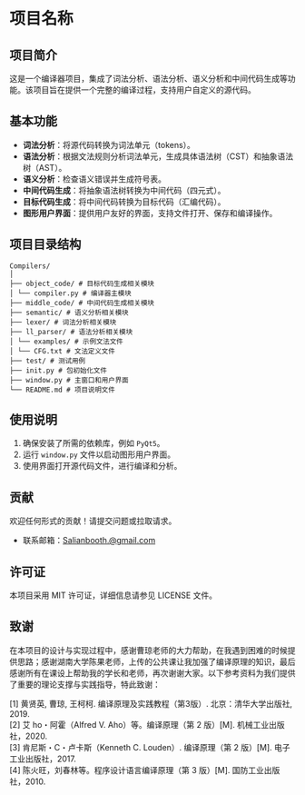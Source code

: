 # 项目名称

## 项目简介
这是一个编译器项目，集成了词法分析、语法分析、语义分析和中间代码生成等功能。该项目旨在提供一个完整的编译过程，支持用户自定义的源代码。

## 基本功能
- **词法分析**：将源代码转换为词法单元（tokens）。
- **语法分析**：根据文法规则分析词法单元，生成具体语法树（CST）和抽象语法树（AST）。
- **语义分析**：检查语义错误并生成符号表。
- **中间代码生成**：将抽象语法树转换为中间代码（四元式）。
- **目标代码生成**：将中间代码转换为目标代码（汇编代码）。
- **图形用户界面**：提供用户友好的界面，支持文件打开、保存和编译操作。

## 项目目录结构

```
Compilers/
│
├── object_code/ # 目标代码生成相关模块
│ └── compiler.py # 编译器主模块
├── middle_code/ # 中间代码生成相关模块
├── semantic/ # 语义分析相关模块
├── lexer/ # 词法分析相关模块
├── ll_parser/ # 语法分析相关模块
│ └── examples/ # 示例文法文件
│ └── CFG.txt # 文法定义文件
├── test/ # 测试用例
├── init.py # 包初始化文件
├── window.py # 主窗口和用户界面
└── README.md # 项目说明文件
```

## 使用说明
1. 确保安装了所需的依赖库，例如 `PyQt5`。
2. 运行 `window.py` 文件以启动图形用户界面。
3. 使用界面打开源代码文件，进行编译和分析。

## 贡献
欢迎任何形式的贡献！请提交问题或拉取请求。

- 联系邮箱：Salianbooth.@gmail.com

## 许可证
本项目采用 MIT 许可证，详细信息请参见 LICENSE 文件。

## 致谢
在本项目的设计与实现过程中，感谢曹琼老师的大力帮助，在我遇到困难的时候提供思路；感谢湖南大学陈果老师，上传的公共课让我加强了编译原理的知识，最后感谢所有在课设上帮助我的学长和老师，再次谢谢大家。以下参考资料为我们提供了重要的理论支撑与实践指导，特此致谢：

[1] 黄贤英, 曹琼, 王柯柯. 编译原理及实践教程（第3版）. 北京：清华大学出版社, 2019.\
[2] 艾 ho・阿霍（Alfred V. Aho）等。编译原理（第 2 版）[M]. 机械工业出版社，2020.\
[3] 肯尼斯・C・卢卡斯（Kenneth C. Louden）. 编译原理（第 2 版）[M]. 电子工业出版社，2017.\
[4] 陈火旺，刘春林等。程序设计语言编译原理（第 3 版）[M]. 国防工业出版社，2010.

